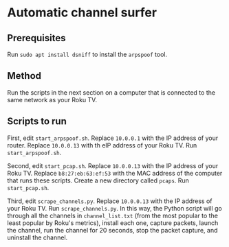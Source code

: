 # Automatic channel surfer



## Prerequisites

Run `sudo apt install dsniff` to install the `arpspoof` tool.


## Method

Run the scripts in the next section on a computer that is connected to
the same network as your Roku TV.


## Scripts to run


First, edit `start_arpspoof.sh`. Replace `10.0.0.1` with the IP
address of your router. Replace `10.0.0.13` with th eIP address of
your Roku TV. Run `start_arpspoof.sh`.

Second, edit `start_pcap.sh`. Replace `10.0.0.13` with the IP address
of your Roku TV. Replace `b8:27:eb:63:ef:53` with the MAC address of
the computer that runs these scripts. Create a new directory called
`pcaps`. Run `start_pcap.sh`.

Third, edit `scrape_channels.py`. Replace `10.0.0.13` with the IP
address of your Roku TV. Run `scrape_channels.py`. In this way, the
Python script will go through all the channels in `channel_list.txt`
(from the most popular to the least popular by Roku's metrics),
install each one, capture packets, launch the channel, run the channel
for 20 seconds, stop the packet capture, and uninstall the channel.

